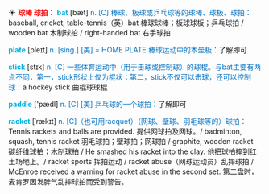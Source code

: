☀ <font color="red">**球棒 球拍：**</font>
<font color="sky blue">**bat**</font> [bæt] 
<font color="#0070c0">n. [C] 棒球、板球或乒乓球等的球棒、球板、球拍：</font>baseball, cricket, table-tennis（英）bat 棒球球棒；板球球板；乒乓球拍 / wooden bat 木制球拍 / right-handed bat 右手球拍

<font color="sky blue">**plate**</font> [pleɪt] 
<font color="#0070c0">n. [sing.] [美] = HOME PLATE 棒球运动中的本垒板：</font>了解即可

<font color="sky blue">**stick**</font> [stɪk] 
<font color="#0070c0">n. [C] 一些体育运动中（用于击球或控制球）的球棍。与bat主要有两点不同，第一，stick形状上仅为棍状；第二，stick不仅可以击球，还可以控制球：</font>a hockey stick 曲棍球球棍

<font color="sky blue">**paddle**</font> ['pædl] 
<font color="#0070c0">n. [C] [美] 乒乓球的一个球拍：</font>了解即可
           
<font color="sky blue">**racket**</font> [ˈrækɪt]
<font color="#0070c0">n. [C]（也可用racquet）（网球、壁球、羽毛球等的）球拍：</font>Tennis rackets and balls are provided. 提供网球拍及网球。/ badminton, squash, tennis racket 羽毛球拍；壁球拍；网球拍 / graphite, wooden racket 碳纤维球拍；木制球拍 / He smashed his racket into the clay. 他把球拍摔到红土场地上。/ racket sports 挥拍运动 / racket abuse（网球运动员）乱摔球拍 / McEnroe received a warning for racket abuse in the second set. 第二盘时，麦肯罗因发脾气乱摔球拍而受到警告。

